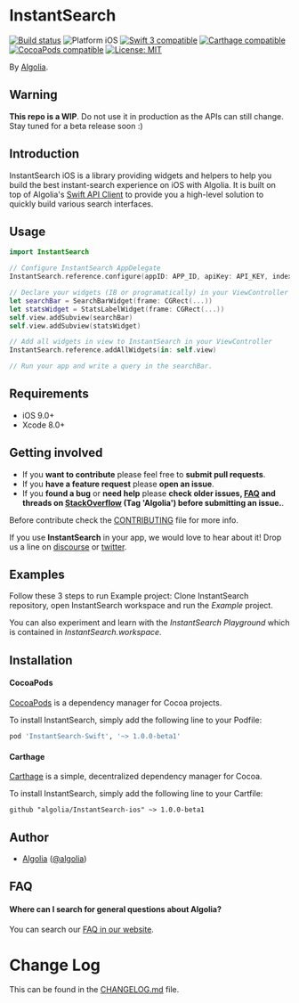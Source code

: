 # InstantSearch

<p align="left">
<a href="https://travis-ci.org/algolia/InstantSearch"><img src="https://travis-ci.org/algolia/InstantSearch.svg?branch=master" alt="Build status" /></a>
<img src="https://img.shields.io/badge/platform-iOS-blue.svg?style=flat" alt="Platform iOS" />
<a href="https://developer.apple.com/swift"><img src="https://img.shields.io/badge/swift3-compatible-4BC51D.svg?style=flat" alt="Swift 3 compatible" /></a>
<a href="https://github.com/Carthage/Carthage"><img src="https://img.shields.io/badge/Carthage-compatible-4BC51D.svg?style=flat" alt="Carthage compatible" /></a>
<a href="https://cocoapods.org/pods/XLActionController"><img src="https://img.shields.io/cocoapods/v/InstantSearch.svg" alt="CocoaPods compatible" /></a>
<a href="https://raw.githubusercontent.com/algolia/InstantSearch/master/LICENSE"><img src="http://img.shields.io/badge/license-MIT-blue.svg?style=flat" alt="License: MIT" /></a>
</p>

By [Algolia](http://algolia.com).


## Warning

**This repo is a WIP**. Do not use it in production as the APIs can still change. Stay tuned for a beta release soon :)

## Introduction

InstantSearch iOS is a library providing widgets and helpers to help you build the best instant-search experience on iOS with Algolia. It is built on top of Algolia's [Swift API Client](https://github.com/algolia/algoliasearch-client-swift) to provide you a high-level solution to quickly build various search interfaces.

<!-- <img src="Example/InstantSearch.gif" width="300"/> -->

## Usage

```swift
import InstantSearch

// Configure InstantSearch AppDelegate 
InstantSearch.reference.configure(appID: APP_ID, apiKey: API_KEY, index: INDEX)

// Declare your widgets (IB or programatically) in your ViewController
let searchBar = SearchBarWidget(frame: CGRect(...))
let statsWidget = StatsLabelWidget(frame: CGRect(...))
self.view.addSubview(searchBar)
self.view.addSubview(statsWidget)

// Add all widgets in view to InstantSearch in your ViewController
InstantSearch.reference.addAllWidgets(in: self.view)

// Run your app and write a query in the searchBar.
```

## Requirements

* iOS 9.0+
* Xcode 8.0+

## Getting involved

* If you **want to contribute** please feel free to **submit pull requests**.
* If you **have a feature request** please **open an issue**.
* If you **found a bug** or **need help** please **check older issues, [FAQ](#faq) and threads on [StackOverflow](http://stackoverflow.com/questions/tagged/Algolia) (Tag 'Algolia') before submitting an issue.**.

Before contribute check the [CONTRIBUTING](https://github.com/algolia/InstantSearch/blob/master/CONTRIBUTING.md) file for more info.

If you use **InstantSearch** in your app, we would love to hear about it! Drop us a line on [discourse](https://discourse.algolia.com/) or [twitter](https://twitter.com/algolia).

## Examples

Follow these 3 steps to run Example project: Clone InstantSearch repository, open InstantSearch workspace and run the *Example* project.

You can also experiment and learn with the *InstantSearch Playground* which is contained in *InstantSearch.workspace*.

## Installation

#### CocoaPods

[CocoaPods](https://cocoapods.org/) is a dependency manager for Cocoa projects.

To install InstantSearch, simply add the following line to your Podfile:

```ruby
pod 'InstantSearch-Swift', '~> 1.0.0-beta1'
```

#### Carthage

[Carthage](https://github.com/Carthage/Carthage) is a simple, decentralized dependency manager for Cocoa.

To install InstantSearch, simply add the following line to your Cartfile:

```ogdl
github "algolia/InstantSearch-ios" ~> 1.0.0-beta1
```

## Author

* [Algolia](https://github.com/algolia) ([@algolia](https://twitter.com/algolia))

## FAQ

#### Where can I search for general questions about Algolia?
You can search our [FAQ in our website](https://www.algolia.com/doc/faq/).

# Change Log

This can be found in the [CHANGELOG.md](CHANGELOG.md) file.
